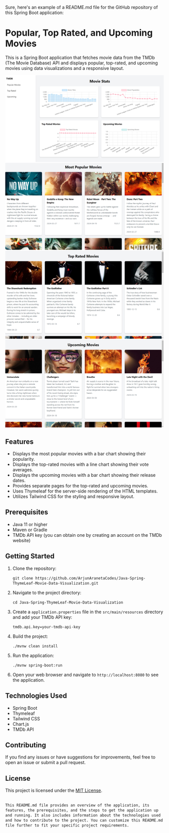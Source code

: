 Sure, here's an example of a README.md file for the GitHub repository of this Spring Boot application:

# Popular, Top Rated, and Upcoming Movies

This is a Spring Boot application that fetches movie data from the TMDb (The Movie Database) API and displays popular, top-rated, and upcoming movies using data visualizations and a responsive layout.

![](/images/movie-snap1.PNG)
![](/images/movie-snap2.PNG)
![](/images/movie-snap3.PNG)
![](/images/movie-snap4.PNG)

## Features

- Displays the most popular movies with a bar chart showing their popularity.
- Displays the top-rated movies with a line chart showing their vote averages.
- Displays the upcoming movies with a bar chart showing their release dates.
- Provides separate pages for the top-rated and upcoming movies.
- Uses Thymeleaf for the server-side rendering of the HTML templates.
- Utilizes Tailwind CSS for the styling and responsive layout.

## Prerequisites

- Java 11 or higher
- Maven or Gradle
- TMDb API key (you can obtain one by creating an account on the TMDb website)

## Getting Started

1. Clone the repository:

   ```
   git clone https://github.com/ArjunAranetaCodes/Java-Spring-ThymeLeaf-Movie-Data-Visualization.git
   ```

2. Navigate to the project directory:

   ```
   cd Java-Spring-ThymeLeaf-Movie-Data-Visualization
   ```

3. Create a `application.properties` file in the `src/main/resources` directory and add your TMDb API key:

   ```
   tmdb.api.key=your-tmdb-api-key
   ```

4. Build the project:

   ```
   ./mvnw clean install
   ```

5. Run the application:

   ```
   ./mvnw spring-boot:run
   ```

6. Open your web browser and navigate to `http://localhost:8080` to see the application.

## Technologies Used

- Spring Boot
- Thymeleaf
- Tailwind CSS
- Chart.js
- TMDb API

## Contributing

If you find any issues or have suggestions for improvements, feel free to open an issue or submit a pull request.

## License

This project is licensed under the [MIT License](LICENSE).
```

This README.md file provides an overview of the application, its features, the prerequisites, and the steps to get the application up and running. It also includes information about the technologies used and how to contribute to the project. You can customize this README.md file further to fit your specific project requirements.